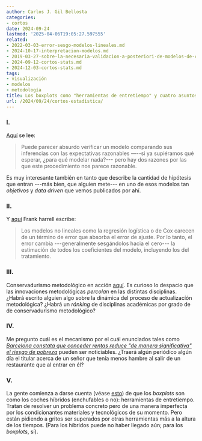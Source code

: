 ```yaml
---
author: Carlos J. Gil Bellosta
categories:
- cortos
date: 2024-09-24
lastmod: '2025-04-06T19:05:27.597555'
related:
- 2022-03-03-error-sesgo-modelos-lineales.md
- 2024-10-17-interpretacion-modelos.md
- 2019-03-27-sobre-la-necesaria-validacion-a-posteriori-de-modelos-de-caja-negra.md
- 2024-09-12-cortos-stats.md
- 2024-12-03-cortos-stats.md
tags:
- visualización
- modelos
- metodología
title: Los boxplots como "herramientas de entretiempo" y cuatro asuntos más
url: /2024/09/24/cortos-estadistica/
---
```


### I.

[Aquí](https://statmodeling.stat.columbia.edu/2024/07/03/grappling-with-uncertainty-in-forecasting-the-2024-u-s-presidential-election/) se lee:

> Puede parecer absurdo verificar un modelo comparando sus inferencias con las expectativas razonables —--si ya supiéramos qué esperar, ¿para qué modelar nada?--- pero hay dos razones por las que este procedimiento nos parece razonable.

Es muy interesante también en tanto que describe la cantidad de hipótesis que entran ---más bien, que alguien mete--- en uno de esos modelos tan _objetivos_ y _data driven_ que vemos publicados por ahí.

### II.

Y [aquí](https://www.fharrell.com/post/robcov/) Frank harrell escribe:

> Los modelos no lineales como la regresión logística o de Cox carecen de un término de error que absorba el error de ajuste. Por lo tanto, el error cambia ---generalmente sesgándolos hacia el cero--- la estimación de todos los coeficientes del modelo, incluyendo los del tratamiento.

### III.

Conservadurismo metodológico en acción [aquí](https://www.realclimate.org/index.php/archives/2023/02/the-established-ground-and-new-ideas/). Es curioso lo despacio que las innovaciones metodológicas _percolan_ en las distintas disciplinas. ¿Habrá escrito alguien algo sobre la dinámica del proceso de actualizacíón metodológica? ¿Habrá un _ránking_ de disciplinas académicas por grado de de conservadurismo metodológico?

### IV.

Me pregunto cuál es el mecanismo por el cuál enunciados tales como _[Barcelona constata que conceder rentas reduce "de manera significativa" el riesgo de pobreza](https://www.europapress.es/catalunya/noticia-barcelona-constata-conceder-rentas-reduce-manera-significativa-riesgo-pobreza-20210217183509.html)_ pueden ser noticiables. ¿Traerá algún periódico algún día el titular acerca de un señor que tenía menos hambre al salir de un restaurante que al entrar en él?

### V.

La gente comienza a darse cuenta (véase [esto](https://nightingaledvs.com/ive-stopped-using-box-plots-should-you/)) de que los _boxplots_ son como los coches híbridos (enchufables o no): herramientas de entretiempo. Tratan de resolver un problema concreto pero de una manera imperfecta por los condicionantes materiales y tecnológicos de su momento. Pero están pidiendo a gritos ser superados por otras herramientas más a la altura de los tiempos. (Para los híbridos puede no haber llegado aún; para los _boxplots_, sí).
